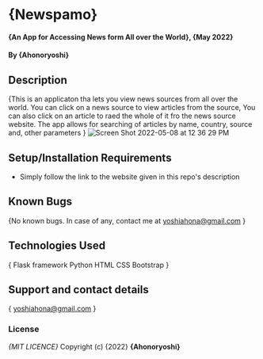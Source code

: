 # {Newspamo}
#### {An App for Accessing News form All over the World}, {May 2022}
#### By **{Ahonoryoshi}**
## Description
{This is an applicaton tha lets you view news sources from all over the world. You can click on a news source to view articles from the source, You can also click on an article to raed the whole of it fro the news source website. The app allows for searching of articles by name, country, source and, other parameters }
![Screen Shot 2022-05-08 at 12 36 29 PM](https://user-images.githubusercontent.com/90982137/167290451-656cf56c-5651-4aa4-8640-a9722b0ca410.png)



## Setup/Installation Requirements
* Simply follow the link to the website given in this repo's description

## Known Bugs
{No known bugs. In case of any, contact me at yoshiahona@gmail.com }
## Technologies Used
{
Flask framework
Python
HTML
CSS
Bootstrap
}
## Support and contact details
{
yoshiahona@gmail.com
}
### License
*{MIT LICENCE}*
Copyright (c) {2022} **{Ahonoryoshi}**
